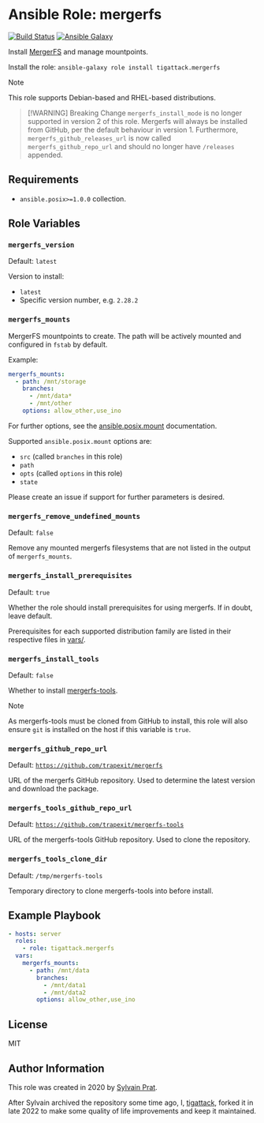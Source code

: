 # Ansible Role: mergerfs

[![Build Status][build_badge]][build_link]
[![Ansible Galaxy][galaxy_badge]][galaxy_link]

Install [MergerFS](https://github.com/trapexit/mergerfs) and manage mountpoints.

Install the role: `ansible-galaxy role install tigattack.mergerfs`

> [!NOTE]
> This role supports Debian-based and RHEL-based distributions.

> [!WARNING] Breaking Change
> `mergerfs_install_mode` is no longer supported in version 2 of this role. Mergerfs will always be installed from GitHub, per the default behaviour in version 1.
> Furthermore, `mergerfs_github_releases_url` is now called `mergerfs_github_repo_url` and should no longer have `/releases` appended.

## Requirements

* `ansible.posix>=1.0.0` collection.

## Role Variables

### `mergerfs_version`

Default: `latest`

Version to install:
* `latest`
* Specific version number, e.g. `2.28.2`

### `mergerfs_mounts`

MergerFS mountpoints to create. The path will be actively mounted and configured in `fstab` by default.

Example:

```yml
mergerfs_mounts:
  - path: /mnt/storage
    branches:
      - /mnt/data*
      - /mnt/other
    options: allow_other,use_ino
```

For further options, see the [ansible.posix.mount](https://docs.ansible.com/ansible/latest/collections/ansible/posix/mount_module.html) documentation.

Supported `ansible.posix.mount` options are:
* `src` (called `branches` in this role)
* `path`
* `opts` (called `options` in this role)
* `state`

Please create an issue if support for further parameters is desired.

### `mergerfs_remove_undefined_mounts`

Default: `false`

Remove any mounted mergerfs filesystems that are not listed in the output of `mergerfs_mounts`.

### `mergerfs_install_prerequisites`

Default: `true`

Whether the role should install prerequisites for using mergerfs. If in doubt, leave default.

Prerequisites for each supported distribution family are listed in their respective files in [vars/](vars/).

### `mergerfs_install_tools`

Default: `false`

Whether to install [mergerfs-tools](https://github.com/trapexit/mergerfs-tools).

> [!NOTE]
> As mergerfs-tools must be cloned from GitHub to install, this role will also ensure `git` is installed on the host if this variable is `true`.

### `mergerfs_github_repo_url`

Default: [`https://github.com/trapexit/mergerfs`](https://github.com/trapexit/mergerfs)

URL of the mergerfs GitHub repository. Used to determine the latest version and download the package.

### `mergerfs_tools_github_repo_url`

Default: [`https://github.com/trapexit/mergerfs-tools`](https://github.com/trapexit/mergerfs-tools)

URL of the mergerfs-tools GitHub repository. Used to clone the repository.

### `mergerfs_tools_clone_dir`

Default: `/tmp/mergerfs-tools`

Temporary directory to clone mergerfs-tools into before install.

## Example Playbook

```yml
- hosts: server
  roles:
    - role: tigattack.mergerfs
  vars:
    mergerfs_mounts:
      - path: /mnt/data
        branches:
          - /mnt/data1
          - /mnt/data2
        options: allow_other,use_ino
```

## License

MIT

## Author Information

This role was created in 2020 by [Sylvain Prat](https://github.com/sprat).

After Sylvain archived the repository some time ago, I, [tigattack](https://github.com/tigattack), forked it in late 2022 to make some quality of life improvements and keep it maintained.


[build_badge]:  https://img.shields.io/github/actions/workflow/status/tigattack/ansible-role-mergerfs/test.yml?branch=main&label=Molecule%20test
[build_link]:   https://github.com/tigattack/ansible-role-mergerfs/actions?query=workflow:Test
[galaxy_badge]: https://img.shields.io/ansible/role/d/tigattack/mergerfs
[galaxy_link]:  https://galaxy.ansible.com/tigattack/mergerfs
